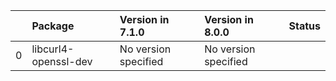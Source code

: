 <!-- markdown-link-check-disable -->

|    | Package              | Version in 7.1.0     | Version in 8.0.0     | Status   |
|---:|:---------------------|:---------------------|:---------------------|:---------|
|  0 | libcurl4-openssl-dev | No version specified | No version specified |          |